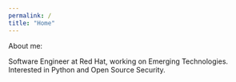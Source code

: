 ```yaml
---
permalink: /
title: "Home"
---
```


About me:

Software Engineer at Red Hat, working on Emerging Technologies.
Interested in Python and Open Source Security.